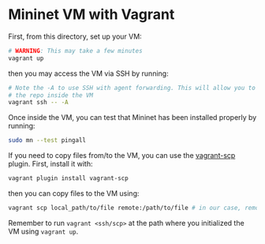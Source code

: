 # Mininet VM with Vagrant

First, from this directory, set up your VM:

```bash
# WARNING: This may take a few minutes
vagrant up
```

then you may access the VM via SSH by running:

```bash
# Note the -A to use SSH with agent forwarding. This will allow you to clone
# the repo inside the VM
vagrant ssh -- -A
```

Once inside the VM, you can test that Mininet has been installed properly by running:

```bash
sudo mn --test pingall
```

If you need to copy files from/to the VM, you can use the [vagrant-scp](https://github.com/invernizzi/vagrant-scp) plugin.
First, install it with:

```bash
vagrant plugin install vagrant-scp
```

then you can copy files to the VM using:

```bash
vagrant scp local_path/to/file remote:/path/to/file # in our case, remote name is `mnvm`
```

Remember to run `vagrant <ssh/scp>` at the path where you initialized the VM using `vagrant up`.
